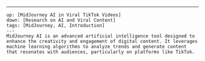 ---
    up: [MidJourney AI in Viral TikTok Videos]
    down: [Research on AI and Viral Content]
    tags: [MidJourney, AI, Introduction]
    ---
    MidJourney AI is an advanced artificial intelligence tool designed to enhance the creativity and engagement of digital content. It leverages machine learning algorithms to analyze trends and generate content that resonates with audiences, particularly on platforms like TikTok.